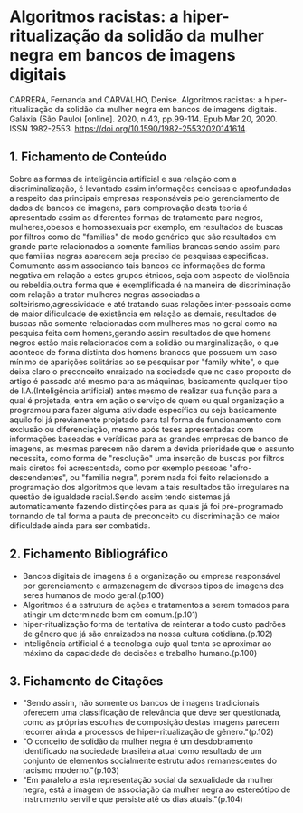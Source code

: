 # Algoritmos racistas: a hiper-ritualização da solidão da mulher negra em bancos de imagens digitais

 CARRERA, Fernanda  and  CARVALHO, Denise. Algoritmos racistas: a hiper-ritualização da solidão da mulher negra em bancos de imagens digitais. Galáxia (São Paulo) [online]. 2020, n.43, pp.99-114.  Epub Mar 20, 2020. ISSN 1982-2553.  https://doi.org/10.1590/1982-25532020141614.
 
## 1. Fichamento de Conteúdo

Sobre as formas de inteligência artificial e sua relação com a discriminalização, é levantado assim informações concisas e aprofundadas a respeito das principais empresas responsáveis pelo gerenciamento de dados de bancos de imagens, para comprovação desta teoria é 
apresentado assim as diferentes formas de tratamento para negros, mulheres,obesos e homossexuais por exemplo, em resultados de buscas por filtros como de "familias" de modo genérico que são resultados em grande parte relacionados a somente familias brancas sendo assim para que familias negras aparecem seja preciso de pesquisas especificas. Comumente assim associando tais bancos de informações de forma negativa em relação a estes grupos étnicos,
seja com aspecto de violência ou rebeldia,outra forma que é exemplificada é na maneira de discriminação com relação a tratar mulheres negras associadas a solteirismo,agressividade e até tratando suas relações inter-pessoais como de maior dificuldade de existência em relação as demais, resultados de buscas não somente relacionadas com mulheres mas no geral como na pesquisa feita com homens,gerando assim resultados de que homens negros estão mais relacionados com a solidão ou marginalização, o que acontece de forma distinta dos homens brancos que possuem um caso mínimo de aparições solitárias ao se pesquisar por "family white", o que deixa claro o preconceito enraizado na sociedade que no caso proposto do artigo é passado até mesmo para as máquinas, basicamente qualquer tipo de I.A.(Inteligência artificial) antes mesmo de realizar sua função para a qual é projetada, entra em ação o serviço de quem ou qual organização a programou para fazer alguma atividade específica ou seja basicamente aquilo foi já previamente 
projetado para tal forma de funcionamento com exclusão ou diferenciação, mesmo após teses apresentadas com informações baseadas e verídicas para as grandes empresas de banco de imagens, as mesmas parecem não darem a devida prioridade que o assunto necessita, como forma de "resolução" uma inserção de buscas por filtros mais diretos foi acrescentada, como por exemplo pessoas "afro-descendentes", ou "familia negra", porém nada foi feito relacionado a programação dos algoritmos que levam a tais resultados tão irregulares na questão de igualdade racial.Sendo assim tendo sistemas já automaticamente fazendo distinções para as quais já foi pré-programado tornando de tal forma a pauta de preconceito ou discriminação de maior dificuldade ainda para ser combatida. 

## 2. Fichamento Bibliográfico

* Bancos digitais de imagens é a organização ou empresa responsável por gerenciamento e armazenagem de diversos tipos de imagens dos seres humanos de modo geral.(p.100)
* Algoritmos é a estrutura de ações e tratamentos a serem tomados para atingir um determinado bem em comum.(p.101)
* hiper-ritualização forma de tentativa de reinterar a todo custo padrões de gênero que já são enraizados na nossa cultura cotidiana.(p.102)
* Inteligência artificial é a tecnologia cujo qual tenta se aproximar ao máximo da capacidade de decisões e trabalho humano.(p.100)

## 3. Fichamento de Citações
* "Sendo assim, não somente
os bancos de imagens tradicionais oferecem uma classificação de relevância que deve ser
questionada, como as próprias escolhas de composição destas imagens parecem recorrer
ainda a processos de hiper-ritualização de gênero."(p.102)
* "O conceito de solidão da mulher negra é um desdobramento identificado na
sociedade brasileira atual como resultado de um conjunto de elementos socialmente
estruturados remanescentes do racismo moderno."(p.103)
* "Em paralelo a esta representação social da sexualidade da mulher negra, está a imagem
de associação da mulher negra ao estereótipo de instrumento servil e que persiste até os
dias atuais."(p.104)
